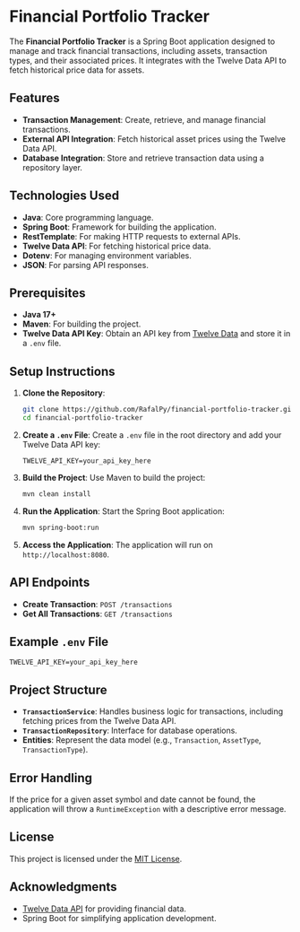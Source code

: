 # Financial Portfolio Tracker

The **Financial Portfolio Tracker** is a Spring Boot application designed to manage and track financial transactions, including assets, transaction types, and their associated prices. It integrates with the Twelve Data API to fetch historical price data for assets.

## Features

- **Transaction Management**: Create, retrieve, and manage financial transactions.
- **External API Integration**: Fetch historical asset prices using the Twelve Data API.
- **Database Integration**: Store and retrieve transaction data using a repository layer.

## Technologies Used

- **Java**: Core programming language.
- **Spring Boot**: Framework for building the application.
- **RestTemplate**: For making HTTP requests to external APIs.
- **Twelve Data API**: For fetching historical price data.
- **Dotenv**: For managing environment variables.
- **JSON**: For parsing API responses.

## Prerequisites

- **Java 17+**
- **Maven**: For building the project.
- **Twelve Data API Key**: Obtain an API key from [Twelve Data](https://twelvedata.com/) and store it in a `.env` file.

## Setup Instructions

1. **Clone the Repository**:
   ```bash
   git clone https://github.com/RafalPy/financial-portfolio-tracker.git
   cd financial-portfolio-tracker
   ```

2. **Create a `.env` File**:
   Create a `.env` file in the root directory and add your Twelve Data API key:
   ```
   TWELVE_API_KEY=your_api_key_here
   ```

3. **Build the Project**:
   Use Maven to build the project:
   ```bash
   mvn clean install
   ```

4. **Run the Application**:
   Start the Spring Boot application:
   ```bash
   mvn spring-boot:run
   ```

5. **Access the Application**:
   The application will run on `http://localhost:8080`.

## API Endpoints

- **Create Transaction**: `POST /transactions`
- **Get All Transactions**: `GET /transactions`

## Example `.env` File

```plaintext
TWELVE_API_KEY=your_api_key_here
```

## Project Structure

- **`TransactionService`**: Handles business logic for transactions, including fetching prices from the Twelve Data API.
- **`TransactionRepository`**: Interface for database operations.
- **Entities**: Represent the data model (e.g., `Transaction`, `AssetType`, `TransactionType`).

## Error Handling

If the price for a given asset symbol and date cannot be found, the application will throw a `RuntimeException` with a descriptive error message.

## License

This project is licensed under the [MIT License](LICENSE).

## Acknowledgments

- [Twelve Data API](https://twelvedata.com/) for providing financial data.
- Spring Boot for simplifying application development.